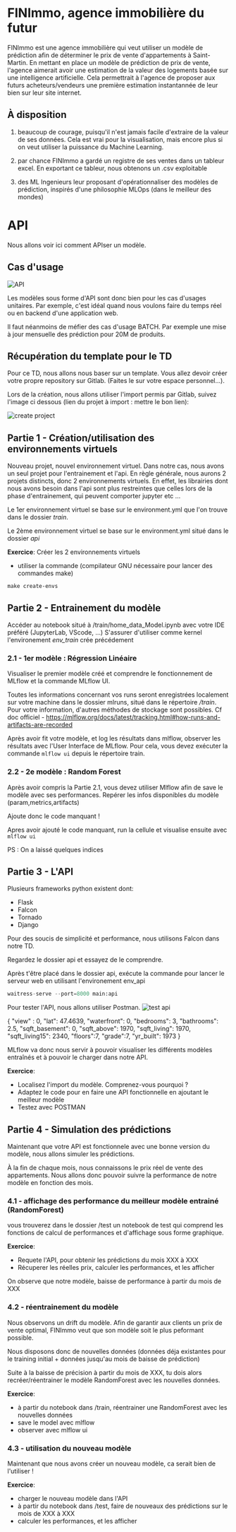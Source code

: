 # FINImmo, agence immobilière du futur 

FINImmo est une agence immobilière qui veut utiliser un modèle de prédiction afin de déterminer le prix de vente d'appartements à Saint-Martin. 
En mettant en place un modèle de prédiction de prix de vente, l'agence aimerait avoir une estimation de la valeur des logements basée sur une intelligence artificielle. Cela permettrait à l'agence de proposer aux futurs acheteurs/vendeurs une première estimation instantannée de leur bien sur leur site internet. 

## À disposition

1) beaucoup de courage, puisqu'il n'est jamais facile d'extraire de la valeur de ses données. Cela est vrai pour la visualisation, mais encore plus si on veut utiliser la puissance du Machine Learning. 

2) par chance FINImmo a gardé un registre de ses ventes dans un tableur excel.
En exportant ce tableur, nous obtenons un .csv exploitable

3) des ML Ingenieurs leur proposant d'opérationnaliser des modèles de prédiction, inspirés d'une philosophie MLOps (dans le meilleur des mondes)


# API
 
Nous allons voir ici comment APIser un modèle.

## Cas d'usage

![API](img/api.png)

Les modèles sous forme d'API sont donc bien pour les cas d'usages unitaires. Par exemple, c'est idéal quand nous voulons faire du temps réel ou en backend d'une application web.

Il faut néanmoins de méfier des cas d'usage BATCH. Par exemple une mise à jour mensuelle des prédiction pour 20M de produits.

## Récupération du template pour le TD

Pour ce TD, nous allons nous baser sur un template. Vous allez devoir créer votre propre repository sur Gitlab. (Faites le sur votre espace personnel...).

Lors de la création, nous allons utiliser l'import permis par Gitlab, suivez l'image ci dessous (lien du projet à import : mettre le bon lien):

![create project](img/create_project.png)


## Partie 1 - Création/utilisation des environnements virtuels

Nouveau projet, nouvel environnement virtuel.
Dans notre cas, nous avons un seul projet pour l'entrainement et l'api. 
En règle générale, nous aurons 2 projets distincts, donc 2 environnements virtuels. En effet, les librairies dont nous avons besoin dans l'api sont plus restreintes que celles lors de la phase d'entrainement, qui peuvent comporter jupyter etc ...

Le 1er environnement virtuel se base sur le environment.yml que l'on trouve dans le dossier *train*.

Le 2ème environnement virtuel se base sur le environment.yml situé dans le dossier *api*

**Exercice**: Créer les 2 environnements virtuels

- utiliser la commande (compilateur GNU nécessaire pour lancer des commandes make)

`make create-envs`

## Partie 2 - Entrainement du modèle

Accéder au notebook situé à /train/home_data_Model.ipynb avec votre IDE préféré (JupyterLab, VScode, ...)
S'assurer d'utiliser comme kernel l'environement _env_train_ crée précédement

### 2.1 - 1er modèle : Régression Linéaire

Visualiser le premier modèle créé et comprendre le fonctionnement de MLflow et la commande MLflow UI.

Toutes les informations concernant vos runs seront enregistrées localement sur votre machine dans le dossier mlruns, situé dans le répertoire _/train_.
Pour votre information, d'autres méthodes de stockage sont possibles. Cf doc officiel - https://mlflow.org/docs/latest/tracking.html#how-runs-and-artifacts-are-recorded

Après avoir fit votre modèle, et log les résultats dans mlflow, observer les résultats avec l'User Interface de MLflow.
Pour cela, vous devez exécuter la commande `mlflow ui` depuis le répertoire train.


### 2.2 - 2e modèle : Random Forest

Après avoir compris la Partie 2.1, vous devez utiliser Mlflow afin de save le modèle avec ses performances.
Repérer les infos disponibles du modèle (param,metrics,artifacts)

Ajoute donc le code manquant ! 

Apres avoir ajouté le code manquant, run la cellule et visualise ensuite avec `mlflow ui`

PS : On a laissé quelques indices



## Partie 3 - L'API

Plusieurs frameworks python existent dont:

- Flask
- Falcon
- Tornado
- Django

Pour des soucis de simplicité et performance, nous utilisons Falcon dans notre TD.

Regardez le dossier api et essayez de le comprendre.

Après t'être placé dans le dossier api, exécute la commande pour lancer le serveur web en utilisant l'environement env_api
```python
waitress-serve --port=8000 main:api
```

Pour tester l'API, nous allons utiliser Postman.
![test api](img/test-api.png)

{
    "view" : 0,
    "lat": 47.4639,
    "waterfront": 0,
    "bedrooms": 3,
    "bathrooms": 2.5,
    "sqft_basement": 0,
    "sqft_above": 1970,
    "sqft_living": 1970,
    "sqft_living15": 2340,
    "floors":7,
    "grade":7,
    "yr_built": 1973
}

MLflow va donc nous servir à pouvoir visualiser les différents modèles entraînés et à pouvoir le charger dans notre API. 

**Exercice**:

- Localisez l'import du modèle. Comprenez-vous pourquoi ?
- Adaptez le code pour en faire une API fonctionnelle en ajoutant le meilleur modèle
- Testez avec POSTMAN

## Partie 4 - Simulation des prédictions

Maintenant que votre API est fonctionnele avec une bonne version du modèle, nous allons simuler les prédictions. 

À la fin de chaque mois, nous connaissons le prix réel de vente des appartements. Nous allons donc pouvoir suivre la performance de notre modèle en fonction des mois.

### 4.1 - affichage des performance du meilleur modèle entrainé (RandomForest)

vous trouverez dans le dossier /test un notebook de test qui comprend les fonctions de calcul de performances et d'affichage sous forme graphique. 

**Exercice**:

- Requete l'API, pour obtenir les prédictions du mois XXX à XXX
- Récuperer les réelles prix, calculer les performances, et les afficher

On observe que notre modèle, baisse de performance à partir du mois de XXX

### 4.2 - réentrainement du modèle

Nous observons un drift du modèle. Afin de garantir aux clients un prix de vente optimal, FINImmo veut que son modèle soit le plus peformant possible. 

Nous disposons donc de nouvelles données (données déja existantes pour le training initial + données jusqu'au mois de baisse de prédiction) 

Suite à la baisse de précision à partir du mois de XXX, tu dois alors recréer/réentrainer le modèle RandomForest avec les nouvelles données. 

**Exercice**: 

- à partir du notebook dans /train, réentrainer une RandomForest avec les nouvelles données
- save le model avec mlflow
- observer avec mlflow ui

### 4.3 - utilisation du nouveau modèle

Maintenant que nous avons créer un nouveau modèle, ca serait bien de l'utiliser ! 

**Exercice**: 

- charger le nouveau modèle dans l'API
- à partir du notebook dans /test, faire de nouveaux des prédictions sur le mois de XXX à XXX
- calculer les performances, et les afficher




